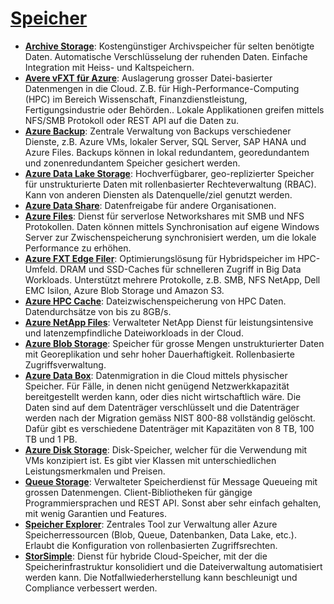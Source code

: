 # [Speicher]

* **[Archive Storage]**: Kostengünstiger Archivspeicher für selten benötigte
    Daten. Automatische Verschlüsselung der ruhenden Daten. Einfache
    Integration mit Heiss- und Kaltspeichern.
* **[Avere vFXT für Azure]**: Auslagerung grosser Datei-basierter Datenmengen
    in die Cloud. Z.B. für High-Performance-Computing (HPC) im Bereich
    Wissenschaft, Finanzdienstleistung, Fertigungsindustrie oder Behörden..
    Lokale Applikationen greifen mittels NFS/SMB Protokoll oder REST API auf
    die Daten zu.
* **[Azure Backup]**: Zentrale Verwaltung von Backups verschiedener Dienste,
    z.B. Azure VMs, lokaler Server, SQL Server, SAP HANA und Azure Files.
    Backups können in lokal redundantem, georedundantem und zonenredundantem
    Speicher gesichert werden.
* **[Azure Data Lake Storage]**: Hochverfügbarer,
    geo-replizierter Speicher für unstrukturierte Daten mit rollenbasierter
    Rechteverwaltung (RBAC). Kann von anderen Diensten als Datenquelle/ziel
    genutzt werden.
* **[Azure Data Share]**: Datenfreigabe für andere Organisationen.
* **[Azure Files]**: Dienst für serverlose Networkshares mit SMB und NFS
    Protokollen. Daten können mittels Synchronisation auf eigene Windows
    Server zur Zwischenspeicherung synchronisiert werden, um die lokale
    Performance zu erhöhen.
* **[Azure FXT Edge Filer]**: Optimierungslösung für Hybridspeicher im
    HPC-Umfeld. DRAM und SSD-Caches für schnelleren Zugriff in Big Data
    Workloads. Unterstützt mehrere Protokolle, z.B. SMB, NFS NetApp, Dell EMC
    Isilon, Azure Blob Storage und Amazon S3.
* **[Azure HPC Cache]**: Dateizwischenspeicherung von HPC Daten.
    Datendurchsätze von bis zu 8GB/s.
* **[Azure NetApp Files]**: Verwalteter NetApp Dienst für leistungsintensive
    und latenzempfindliche Dateiworkloads in der Cloud.
* **[Azure Blob Storage]**: Speicher für grosse Mengen unstrukturierter Daten
    mit Georeplikation und sehr hoher Dauerhaftigkeit. Rollenbasierte
    Zugriffsverwaltung.
* **[Azure Data Box]**: Datenmigration in die Cloud mittels physischer
    Speicher. Für Fälle, in denen nicht genügend Netzwerkkapazität
    bereitgestellt werden kann, oder dies nicht wirtschaftlich wäre. Die
    Daten sind auf dem Datenträger verschlüsselt und die Datenträger werden
    nach der Migration gemäss NIST 800-88 vollständig gelöscht. Dafür gibt es
    verschiedene Datenträger mit Kapazitäten von 8 TB, 100 TB und 1 PB.
* **[Azure Disk Storage]**: Disk-Speicher, welcher für die Verwendung mit VMs
    konzipiert ist. Es gibt vier Klassen mit unterschiedlichen
    Leistungsmerkmalen und Preisen.
* **[Queue Storage]**: Verwalteter Speicherdienst für Message Queueing mit
    grossen Datenmengen. Client-Bibliotheken für gängige Programmiersprachen
    und REST API. Sonst aber sehr einfach gehalten, mit wenig Garantien und
    Features.
* **[Speicher Explorer]**: Zentrales Tool zur Verwaltung aller Azure
    Speicherressourcen (Blob, Queue, Datenbanken, Data Lake, etc.). Erlaubt die Konfiguration von rollenbasierten Zugriffsrechten.
* **[StorSimple]**: Dienst für hybride Cloud-Speicher, mit der die
    Speicherinfrastruktur konsolidiert und die Dateiverwaltung automatisiert
    werden kann. Die Notfallwiederherstellung kann beschleunigt und Compliance verbessert werden.

[Speicher]: https://azure.microsoft.com/de-de/services/#storage
[Archive Storage]: https://azure.microsoft.com/de-de/services/storage/archive/
[Avere vFXT für Azure]: https://azure.microsoft.com/de-de/services/storage/avere-vfxt/
[Azure Backup]: https://azure.microsoft.com/de-de/services/backup/
[Azure Data Lake Storage]: https://azure.microsoft.com/de-de/services/storage/data-lake-storage/
[Azure Data Share]: https://azure.microsoft.com/de-de/services/data-share/
[Azure Files]: https://azure.microsoft.com/de-de/services/storage/files/
[Azure FXT Edge Filer]: https://azure.microsoft.com/de-de/services/fxt-edge-filer/
[Azure HPC Cache]: https://azure.microsoft.com/de-de/services/hpc-cache/
[Azure NetApp Files]: https://azure.microsoft.com/de-de/services/netapp/
[Azure Blob Storage]: https://azure.microsoft.com/de-de/services/storage/blobs/
[Azure Data Box]: https://azure.microsoft.com/de-de/services/databox/
[Azure Disk Storage]: https://azure.microsoft.com/de-de/services/storage/disks
[Queue Storage]: https://azure.microsoft.com/de-de/services/storage/queues/
[Speicher Explorer]: https://azure.microsoft.com/de-de/features/storage-explorer/
[StorSimple]: https://azure.microsoft.com/de-de/services/storsimple/
